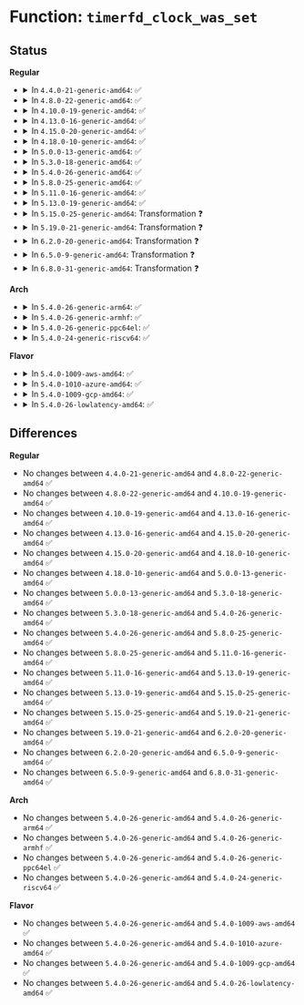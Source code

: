 # Function: <code>timerfd_clock_was_set</code>

## Status
<b>Regular</b>
<ul>
<li>
<details>
<summary>In <code>4.4.0-21-generic-amd64</code>: ✅</summary>

```c
void timerfd_clock_was_set()
```

```json
{
  "name": "timerfd_clock_was_set",
  "collision_type": "Unique Global",
  "inline_type": "No",
  "funcs": [
    {
      "addr": 18446744071581305632,
      "name": "timerfd_clock_was_set",
      "external": true,
      "loc": "fs/timerfd.c:94",
      "file": "fs/timerfd.c",
      "inline": "seen, unknown",
      "caller_inline": [],
      "caller_func": [
        "kernel/time/hrtimer.c:clock_was_set_work"
      ]
    }
  ],
  "symbols": [
    {
      "addr": 18446744071581305632,
      "name": "timerfd_clock_was_set",
      "section": ".text",
      "bind": "STB_GLOBAL",
      "size": 175
    }
  ]
}
```
</details>
</li>
<li>
<details>
<summary>In <code>4.8.0-22-generic-amd64</code>: ✅</summary>

```c
void timerfd_clock_was_set()
```

```json
{
  "name": "timerfd_clock_was_set",
  "collision_type": "Unique Global",
  "inline_type": "No",
  "funcs": [
    {
      "addr": 18446744071581471856,
      "name": "timerfd_clock_was_set",
      "external": true,
      "loc": "fs/timerfd.c:94",
      "file": "fs/timerfd.c",
      "inline": "seen, unknown",
      "caller_inline": [],
      "caller_func": [
        "kernel/time/hrtimer.c:clock_was_set_work"
      ]
    }
  ],
  "symbols": [
    {
      "addr": 18446744071581471856,
      "name": "timerfd_clock_was_set",
      "section": ".text",
      "bind": "STB_GLOBAL",
      "size": 179
    }
  ]
}
```
</details>
</li>
<li>
<details>
<summary>In <code>4.10.0-19-generic-amd64</code>: ✅</summary>

```c
void timerfd_clock_was_set()
```

```json
{
  "name": "timerfd_clock_was_set",
  "collision_type": "Unique Global",
  "inline_type": "No",
  "funcs": [
    {
      "addr": 18446744071581552544,
      "name": "timerfd_clock_was_set",
      "external": true,
      "loc": "fs/timerfd.c:94",
      "file": "fs/timerfd.c",
      "inline": "seen, unknown",
      "caller_inline": [],
      "caller_func": [
        "kernel/time/hrtimer.c:clock_was_set_work"
      ]
    }
  ],
  "symbols": [
    {
      "addr": 18446744071581552544,
      "name": "timerfd_clock_was_set",
      "section": ".text",
      "bind": "STB_GLOBAL",
      "size": 179
    }
  ]
}
```
</details>
</li>
<li>
<details>
<summary>In <code>4.13.0-16-generic-amd64</code>: ✅</summary>

```c
void timerfd_clock_was_set()
```

```json
{
  "name": "timerfd_clock_was_set",
  "collision_type": "Unique Global",
  "inline_type": "No",
  "funcs": [
    {
      "addr": 18446744071581606416,
      "name": "timerfd_clock_was_set",
      "external": true,
      "loc": "fs/timerfd.c:95",
      "file": "fs/timerfd.c",
      "inline": "seen, unknown",
      "caller_inline": [],
      "caller_func": [
        "kernel/time/hrtimer.c:clock_was_set_work"
      ]
    }
  ],
  "symbols": [
    {
      "addr": 18446744071581606416,
      "name": "timerfd_clock_was_set",
      "section": ".text",
      "bind": "STB_GLOBAL",
      "size": 175
    }
  ]
}
```
</details>
</li>
<li>
<details>
<summary>In <code>4.15.0-20-generic-amd64</code>: ✅</summary>

```c
void timerfd_clock_was_set()
```

```json
{
  "name": "timerfd_clock_was_set",
  "collision_type": "Unique Global",
  "inline_type": "No",
  "funcs": [
    {
      "addr": 18446744071581750576,
      "name": "timerfd_clock_was_set",
      "external": true,
      "loc": "fs/timerfd.c:96",
      "file": "fs/timerfd.c",
      "inline": "seen, unknown",
      "caller_inline": [],
      "caller_func": [
        "kernel/time/hrtimer.c:clock_was_set_work"
      ]
    }
  ],
  "symbols": [
    {
      "addr": 18446744071581750576,
      "name": "timerfd_clock_was_set",
      "section": ".text",
      "bind": "STB_GLOBAL",
      "size": 175
    }
  ]
}
```
</details>
</li>
<li>
<details>
<summary>In <code>4.18.0-10-generic-amd64</code>: ✅</summary>

```c
void timerfd_clock_was_set()
```

```json
{
  "name": "timerfd_clock_was_set",
  "collision_type": "Unique Global",
  "inline_type": "No",
  "funcs": [
    {
      "addr": 18446744071581920112,
      "name": "timerfd_clock_was_set",
      "external": true,
      "loc": "fs/timerfd.c:96",
      "file": "fs/timerfd.c",
      "inline": "seen, unknown",
      "caller_inline": [],
      "caller_func": [
        "kernel/time/hrtimer.c:clock_was_set_work"
      ]
    }
  ],
  "symbols": [
    {
      "addr": 18446744071581920112,
      "name": "timerfd_clock_was_set",
      "section": ".text",
      "bind": "STB_GLOBAL",
      "size": 175
    }
  ]
}
```
</details>
</li>
<li>
<details>
<summary>In <code>5.0.0-13-generic-amd64</code>: ✅</summary>

```c
void timerfd_clock_was_set()
```

```json
{
  "name": "timerfd_clock_was_set",
  "collision_type": "Unique Global",
  "inline_type": "No",
  "funcs": [
    {
      "addr": 18446744071582004480,
      "name": "timerfd_clock_was_set",
      "external": true,
      "loc": "fs/timerfd.c:96",
      "file": "fs/timerfd.c",
      "inline": "seen, unknown",
      "caller_inline": [],
      "caller_func": [
        "kernel/time/hrtimer.c:clock_was_set_work"
      ]
    }
  ],
  "symbols": [
    {
      "addr": 18446744071582004480,
      "name": "timerfd_clock_was_set",
      "section": ".text",
      "bind": "STB_GLOBAL",
      "size": 175
    }
  ]
}
```
</details>
</li>
<li>
<details>
<summary>In <code>5.3.0-18-generic-amd64</code>: ✅</summary>

```c
void timerfd_clock_was_set()
```

```json
{
  "name": "timerfd_clock_was_set",
  "collision_type": "Unique Global",
  "inline_type": "No",
  "funcs": [
    {
      "addr": 18446744071582141056,
      "name": "timerfd_clock_was_set",
      "external": true,
      "loc": "fs/timerfd.c:96",
      "file": "fs/timerfd.c",
      "inline": "seen, unknown",
      "caller_inline": [],
      "caller_func": [
        "kernel/time/hrtimer.c:clock_was_set_work"
      ]
    }
  ],
  "symbols": [
    {
      "addr": 18446744071582141056,
      "name": "timerfd_clock_was_set",
      "section": ".text",
      "bind": "STB_GLOBAL",
      "size": 175
    }
  ]
}
```
</details>
</li>
<li>
<details>
<summary>In <code>5.4.0-26-generic-amd64</code>: ✅</summary>

```c
void timerfd_clock_was_set()
```

```json
{
  "name": "timerfd_clock_was_set",
  "collision_type": "Unique Global",
  "inline_type": "No",
  "funcs": [
    {
      "addr": 18446744071582218208,
      "name": "timerfd_clock_was_set",
      "external": true,
      "loc": "fs/timerfd.c:96",
      "file": "fs/timerfd.c",
      "inline": "seen, unknown",
      "caller_inline": [],
      "caller_func": [
        "kernel/time/hrtimer.c:clock_was_set_work"
      ]
    }
  ],
  "symbols": [
    {
      "addr": 18446744071582218208,
      "name": "timerfd_clock_was_set",
      "section": ".text",
      "bind": "STB_GLOBAL",
      "size": 175
    }
  ]
}
```
</details>
</li>
<li>
<details>
<summary>In <code>5.8.0-25-generic-amd64</code>: ✅</summary>

```c
void timerfd_clock_was_set()
```

```json
{
  "name": "timerfd_clock_was_set",
  "collision_type": "Unique Global",
  "inline_type": "No",
  "funcs": [
    {
      "addr": 18446744071582454752,
      "name": "timerfd_clock_was_set",
      "external": true,
      "loc": "fs/timerfd.c:97",
      "file": "fs/timerfd.c",
      "inline": "seen, unknown",
      "caller_inline": [],
      "caller_func": [
        "kernel/time/hrtimer.c:clock_was_set_work"
      ]
    }
  ],
  "symbols": [
    {
      "addr": 18446744071582454752,
      "name": "timerfd_clock_was_set",
      "section": ".text",
      "bind": "STB_GLOBAL",
      "size": 175
    }
  ]
}
```
</details>
</li>
<li>
<details>
<summary>In <code>5.11.0-16-generic-amd64</code>: ✅</summary>

```c
void timerfd_clock_was_set()
```

```json
{
  "name": "timerfd_clock_was_set",
  "collision_type": "Unique Global",
  "inline_type": "No",
  "funcs": [
    {
      "addr": 18446744071582511456,
      "name": "timerfd_clock_was_set",
      "external": true,
      "loc": "fs/timerfd.c:97",
      "file": "fs/timerfd.c",
      "inline": "seen, unknown",
      "caller_inline": [],
      "caller_func": [
        "kernel/time/hrtimer.c:clock_was_set_work"
      ]
    }
  ],
  "symbols": [
    {
      "addr": 18446744071582511456,
      "name": "timerfd_clock_was_set",
      "section": ".text",
      "bind": "STB_GLOBAL",
      "size": 180
    }
  ]
}
```
</details>
</li>
<li>
<details>
<summary>In <code>5.13.0-19-generic-amd64</code>: ✅</summary>

```c
void timerfd_clock_was_set()
```

```json
{
  "name": "timerfd_clock_was_set",
  "collision_type": "Unique Global",
  "inline_type": "No",
  "funcs": [
    {
      "addr": 18446744071582539232,
      "name": "timerfd_clock_was_set",
      "external": true,
      "loc": "fs/timerfd.c:97",
      "file": "fs/timerfd.c",
      "inline": "seen, unknown",
      "caller_inline": [],
      "caller_func": [
        "kernel/time/hrtimer.c:clock_was_set_work"
      ]
    }
  ],
  "symbols": [
    {
      "addr": 18446744071582539232,
      "name": "timerfd_clock_was_set",
      "section": ".text",
      "bind": "STB_GLOBAL",
      "size": 180
    }
  ]
}
```
</details>
</li>
<li>
<details>
<summary>In <code>5.15.0-25-generic-amd64</code>: Transformation ❓</summary>

```c
void timerfd_clock_was_set()
```

```json
{
  "name": "timerfd_clock_was_set",
  "collision_type": "Unique Global",
  "inline_type": "No",
  "funcs": [
    {
      "addr": 0,
      "name": "timerfd_clock_was_set",
      "external": true,
      "loc": "fs/timerfd.c:97",
      "file": "fs/timerfd.c",
      "inline": "seen, unknown",
      "caller_inline": [],
      "caller_func": [
        "kernel/time/hrtimer.c:clock_was_set",
        "fs/timerfd.c:timerfd_resume_work"
      ]
    }
  ],
  "symbols": [
    {
      "addr": 18446744071592236609,
      "name": "timerfd_clock_was_set.cold",
      "section": ".text",
      "bind": "STB_LOCAL",
      "size": 21
    },
    {
      "addr": 18446744071582855248,
      "name": "timerfd_clock_was_set",
      "section": ".text",
      "bind": "STB_GLOBAL",
      "size": 199
    }
  ]
}
```
</details>
</li>
<li>
<details>
<summary>In <code>5.19.0-21-generic-amd64</code>: Transformation ❓</summary>

```c
void timerfd_clock_was_set()
```

```json
{
  "name": "timerfd_clock_was_set",
  "collision_type": "Unique Global",
  "inline_type": "No",
  "funcs": [
    {
      "addr": 0,
      "name": "timerfd_clock_was_set",
      "external": true,
      "loc": "fs/timerfd.c:97",
      "file": "fs/timerfd.c",
      "inline": "seen, unknown",
      "caller_inline": [],
      "caller_func": [
        "kernel/time/hrtimer.c:clock_was_set",
        "fs/timerfd.c:timerfd_resume_work"
      ]
    }
  ],
  "symbols": [
    {
      "addr": 18446744071594016824,
      "name": "timerfd_clock_was_set.cold",
      "section": ".text",
      "bind": "STB_LOCAL",
      "size": 21
    },
    {
      "addr": 18446744071583417696,
      "name": "timerfd_clock_was_set",
      "section": ".text",
      "bind": "STB_GLOBAL",
      "size": 216
    }
  ]
}
```
</details>
</li>
<li>
<details>
<summary>In <code>6.2.0-20-generic-amd64</code>: Transformation ❓</summary>

```c
void timerfd_clock_was_set()
```

```json
{
  "name": "timerfd_clock_was_set",
  "collision_type": "Unique Global",
  "inline_type": "No",
  "funcs": [
    {
      "addr": 0,
      "name": "timerfd_clock_was_set",
      "external": true,
      "loc": "fs/timerfd.c:97",
      "file": "fs/timerfd.c",
      "inline": "seen, unknown",
      "caller_inline": [],
      "caller_func": [
        "kernel/time/hrtimer.c:clock_was_set",
        "fs/timerfd.c:timerfd_resume_work"
      ]
    }
  ],
  "symbols": [
    {
      "addr": 18446744071596056510,
      "name": "timerfd_clock_was_set.cold",
      "section": ".text",
      "bind": "STB_LOCAL",
      "size": 21
    },
    {
      "addr": 18446744071584005264,
      "name": "timerfd_clock_was_set",
      "section": ".text",
      "bind": "STB_GLOBAL",
      "size": 216
    }
  ]
}
```
</details>
</li>
<li>
<details>
<summary>In <code>6.5.0-9-generic-amd64</code>: Transformation ❓</summary>

```c
void timerfd_clock_was_set()
```

```json
{
  "name": "timerfd_clock_was_set",
  "collision_type": "Unique Global",
  "inline_type": "No",
  "funcs": [
    {
      "addr": 0,
      "name": "timerfd_clock_was_set",
      "external": true,
      "loc": "fs/timerfd.c:97",
      "file": "fs/timerfd.c",
      "inline": "seen, unknown",
      "caller_inline": [],
      "caller_func": [
        "kernel/time/hrtimer.c:clock_was_set",
        "fs/timerfd.c:timerfd_resume_work"
      ]
    }
  ],
  "symbols": [
    {
      "addr": 18446744071596580684,
      "name": "timerfd_clock_was_set.cold",
      "section": ".text",
      "bind": "STB_LOCAL",
      "size": 21
    },
    {
      "addr": 18446744071584229936,
      "name": "timerfd_clock_was_set",
      "section": ".text",
      "bind": "STB_GLOBAL",
      "size": 216
    }
  ]
}
```
</details>
</li>
<li>
<details>
<summary>In <code>6.8.0-31-generic-amd64</code>: Transformation ❓</summary>

```c
void timerfd_clock_was_set()
```

```json
{
  "name": "timerfd_clock_was_set",
  "collision_type": "Unique Global",
  "inline_type": "No",
  "funcs": [
    {
      "addr": 0,
      "name": "timerfd_clock_was_set",
      "external": true,
      "loc": "fs/timerfd.c:97",
      "file": "fs/timerfd.c",
      "inline": "seen, unknown",
      "caller_inline": [],
      "caller_func": [
        "kernel/time/hrtimer.c:clock_was_set",
        "fs/timerfd.c:timerfd_resume_work"
      ]
    }
  ],
  "symbols": [
    {
      "addr": 18446744071597484601,
      "name": "timerfd_clock_was_set.cold",
      "section": ".text",
      "bind": "STB_LOCAL",
      "size": 21
    },
    {
      "addr": 18446744071584444496,
      "name": "timerfd_clock_was_set",
      "section": ".text",
      "bind": "STB_GLOBAL",
      "size": 216
    }
  ]
}
```
</details>
</li>
</ul>
<b>Arch</b>
<ul>
<li>
<details>
<summary>In <code>5.4.0-26-generic-arm64</code>: ✅</summary>

```c
void timerfd_clock_was_set()
```

```json
{
  "name": "timerfd_clock_was_set",
  "collision_type": "Unique Global",
  "inline_type": "No",
  "funcs": [
    {
      "addr": 18446603336493783120,
      "name": "timerfd_clock_was_set",
      "external": true,
      "loc": "fs/timerfd.c:96",
      "file": "fs/timerfd.c",
      "inline": "seen, unknown",
      "caller_inline": [],
      "caller_func": [
        "kernel/time/hrtimer.c:clock_was_set_work"
      ]
    }
  ],
  "symbols": [
    {
      "addr": 18446603336493783120,
      "name": "timerfd_clock_was_set",
      "section": ".text",
      "bind": "STB_GLOBAL",
      "size": 296
    }
  ]
}
```
</details>
</li>
<li>
<details>
<summary>In <code>5.4.0-26-generic-armhf</code>: ✅</summary>

```c
void timerfd_clock_was_set()
```

```json
{
  "name": "timerfd_clock_was_set",
  "collision_type": "Unique Global",
  "inline_type": "No",
  "funcs": [
    {
      "addr": 3227295772,
      "name": "timerfd_clock_was_set",
      "external": true,
      "loc": "fs/timerfd.c:96",
      "file": "fs/timerfd.c",
      "inline": "seen, unknown",
      "caller_inline": [],
      "caller_func": [
        "kernel/time/hrtimer.c:clock_was_set_work"
      ]
    }
  ],
  "symbols": [
    {
      "addr": 3227295772,
      "name": "timerfd_clock_was_set",
      "section": ".text",
      "bind": "STB_GLOBAL",
      "size": 208
    }
  ]
}
```
</details>
</li>
<li>
<details>
<summary>In <code>5.4.0-26-generic-ppc64el</code>: ✅</summary>

```c
void timerfd_clock_was_set()
```

```json
{
  "name": "timerfd_clock_was_set",
  "collision_type": "Unique Global",
  "inline_type": "No",
  "funcs": [
    {
      "addr": 13835058055287396416,
      "name": "timerfd_clock_was_set",
      "external": true,
      "loc": "fs/timerfd.c:96",
      "file": "fs/timerfd.c",
      "inline": "seen, unknown",
      "caller_inline": [],
      "caller_func": [
        "kernel/time/hrtimer.c:clock_was_set_work"
      ]
    }
  ],
  "symbols": [
    {
      "addr": 13835058055287396416,
      "name": "timerfd_clock_was_set",
      "section": ".text",
      "bind": "STB_GLOBAL",
      "size": 264
    }
  ]
}
```
</details>
</li>
<li>
<details>
<summary>In <code>5.4.0-24-generic-riscv64</code>: ✅</summary>

```c
void timerfd_clock_was_set()
```

```json
{
  "name": "timerfd_clock_was_set",
  "collision_type": "Unique Global",
  "inline_type": "No",
  "funcs": [
    {
      "addr": 18446743936273374076,
      "name": "timerfd_clock_was_set",
      "external": true,
      "loc": "fs/timerfd.c:96",
      "file": "fs/timerfd.c",
      "inline": "seen, unknown",
      "caller_inline": [],
      "caller_func": [
        "kernel/time/hrtimer.c:clock_was_set_work"
      ]
    }
  ],
  "symbols": [
    {
      "addr": 18446743936273374076,
      "name": "timerfd_clock_was_set",
      "section": ".text",
      "bind": "STB_GLOBAL",
      "size": 164
    }
  ]
}
```
</details>
</li>
</ul>
<b>Flavor</b>
<ul>
<li>
<details>
<summary>In <code>5.4.0-1009-aws-amd64</code>: ✅</summary>

```c
void timerfd_clock_was_set()
```

```json
{
  "name": "timerfd_clock_was_set",
  "collision_type": "Unique Global",
  "inline_type": "No",
  "funcs": [
    {
      "addr": 18446744071582186944,
      "name": "timerfd_clock_was_set",
      "external": true,
      "loc": "fs/timerfd.c:96",
      "file": "fs/timerfd.c",
      "inline": "seen, unknown",
      "caller_inline": [],
      "caller_func": [
        "kernel/time/hrtimer.c:clock_was_set_work"
      ]
    }
  ],
  "symbols": [
    {
      "addr": 18446744071582186944,
      "name": "timerfd_clock_was_set",
      "section": ".text",
      "bind": "STB_GLOBAL",
      "size": 175
    }
  ]
}
```
</details>
</li>
<li>
<details>
<summary>In <code>5.4.0-1010-azure-amd64</code>: ✅</summary>

```c
void timerfd_clock_was_set()
```

```json
{
  "name": "timerfd_clock_was_set",
  "collision_type": "Unique Global",
  "inline_type": "No",
  "funcs": [
    {
      "addr": 18446744071582124512,
      "name": "timerfd_clock_was_set",
      "external": true,
      "loc": "fs/timerfd.c:96",
      "file": "fs/timerfd.c",
      "inline": "seen, unknown",
      "caller_inline": [],
      "caller_func": [
        "kernel/time/hrtimer.c:clock_was_set_work"
      ]
    }
  ],
  "symbols": [
    {
      "addr": 18446744071582124512,
      "name": "timerfd_clock_was_set",
      "section": ".text",
      "bind": "STB_GLOBAL",
      "size": 175
    }
  ]
}
```
</details>
</li>
<li>
<details>
<summary>In <code>5.4.0-1009-gcp-amd64</code>: ✅</summary>

```c
void timerfd_clock_was_set()
```

```json
{
  "name": "timerfd_clock_was_set",
  "collision_type": "Unique Global",
  "inline_type": "No",
  "funcs": [
    {
      "addr": 18446744071582177424,
      "name": "timerfd_clock_was_set",
      "external": true,
      "loc": "fs/timerfd.c:96",
      "file": "fs/timerfd.c",
      "inline": "seen, unknown",
      "caller_inline": [],
      "caller_func": [
        "kernel/time/hrtimer.c:clock_was_set_work"
      ]
    }
  ],
  "symbols": [
    {
      "addr": 18446744071582177424,
      "name": "timerfd_clock_was_set",
      "section": ".text",
      "bind": "STB_GLOBAL",
      "size": 175
    }
  ]
}
```
</details>
</li>
<li>
<details>
<summary>In <code>5.4.0-26-lowlatency-amd64</code>: ✅</summary>

```c
void timerfd_clock_was_set()
```

```json
{
  "name": "timerfd_clock_was_set",
  "collision_type": "Unique Global",
  "inline_type": "No",
  "funcs": [
    {
      "addr": 18446744071582253552,
      "name": "timerfd_clock_was_set",
      "external": true,
      "loc": "fs/timerfd.c:96",
      "file": "fs/timerfd.c",
      "inline": "seen, unknown",
      "caller_inline": [],
      "caller_func": [
        "kernel/time/hrtimer.c:clock_was_set_work"
      ]
    }
  ],
  "symbols": [
    {
      "addr": 18446744071582253552,
      "name": "timerfd_clock_was_set",
      "section": ".text",
      "bind": "STB_GLOBAL",
      "size": 185
    }
  ]
}
```
</details>
</li>
</ul>

## Differences
<b>Regular</b>
<ul>
<li>
No changes between <code>4.4.0-21-generic-amd64</code> and <code>4.8.0-22-generic-amd64</code> ✅
</li>
<li>
No changes between <code>4.8.0-22-generic-amd64</code> and <code>4.10.0-19-generic-amd64</code> ✅
</li>
<li>
No changes between <code>4.10.0-19-generic-amd64</code> and <code>4.13.0-16-generic-amd64</code> ✅
</li>
<li>
No changes between <code>4.13.0-16-generic-amd64</code> and <code>4.15.0-20-generic-amd64</code> ✅
</li>
<li>
No changes between <code>4.15.0-20-generic-amd64</code> and <code>4.18.0-10-generic-amd64</code> ✅
</li>
<li>
No changes between <code>4.18.0-10-generic-amd64</code> and <code>5.0.0-13-generic-amd64</code> ✅
</li>
<li>
No changes between <code>5.0.0-13-generic-amd64</code> and <code>5.3.0-18-generic-amd64</code> ✅
</li>
<li>
No changes between <code>5.3.0-18-generic-amd64</code> and <code>5.4.0-26-generic-amd64</code> ✅
</li>
<li>
No changes between <code>5.4.0-26-generic-amd64</code> and <code>5.8.0-25-generic-amd64</code> ✅
</li>
<li>
No changes between <code>5.8.0-25-generic-amd64</code> and <code>5.11.0-16-generic-amd64</code> ✅
</li>
<li>
No changes between <code>5.11.0-16-generic-amd64</code> and <code>5.13.0-19-generic-amd64</code> ✅
</li>
<li>
No changes between <code>5.13.0-19-generic-amd64</code> and <code>5.15.0-25-generic-amd64</code> ✅
</li>
<li>
No changes between <code>5.15.0-25-generic-amd64</code> and <code>5.19.0-21-generic-amd64</code> ✅
</li>
<li>
No changes between <code>5.19.0-21-generic-amd64</code> and <code>6.2.0-20-generic-amd64</code> ✅
</li>
<li>
No changes between <code>6.2.0-20-generic-amd64</code> and <code>6.5.0-9-generic-amd64</code> ✅
</li>
<li>
No changes between <code>6.5.0-9-generic-amd64</code> and <code>6.8.0-31-generic-amd64</code> ✅
</li>
</ul>
<b>Arch</b>
<ul>
<li>
No changes between <code>5.4.0-26-generic-amd64</code> and <code>5.4.0-26-generic-arm64</code> ✅
</li>
<li>
No changes between <code>5.4.0-26-generic-amd64</code> and <code>5.4.0-26-generic-armhf</code> ✅
</li>
<li>
No changes between <code>5.4.0-26-generic-amd64</code> and <code>5.4.0-26-generic-ppc64el</code> ✅
</li>
<li>
No changes between <code>5.4.0-26-generic-amd64</code> and <code>5.4.0-24-generic-riscv64</code> ✅
</li>
</ul>
<b>Flavor</b>
<ul>
<li>
No changes between <code>5.4.0-26-generic-amd64</code> and <code>5.4.0-1009-aws-amd64</code> ✅
</li>
<li>
No changes between <code>5.4.0-26-generic-amd64</code> and <code>5.4.0-1010-azure-amd64</code> ✅
</li>
<li>
No changes between <code>5.4.0-26-generic-amd64</code> and <code>5.4.0-1009-gcp-amd64</code> ✅
</li>
<li>
No changes between <code>5.4.0-26-generic-amd64</code> and <code>5.4.0-26-lowlatency-amd64</code> ✅
</li>
</ul>
